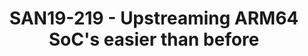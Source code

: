 ---
youtube_video_url: https://www.youtube.com/watch?v=RBB6qKLUpd8
amazon_s3_presentation_url: https://static.linaro.org/connect/san19/presentations/san19-219.pdf
amazon_s3_video_url: https://static.linaro.org/connect/san19/videos/san19-219.mp4
categories:
- san19
description: This session is aimed towards providing an overview of upstreaming ARM64
  SoCs in Linux kernel
image: /assets/images/featured-images/san19/SAN19-219.png
session_attendee_num: '49'
session_id: SAN19-219
session_room: Sunset IV (Session 2)
session_slot:
  end_time: '2019-09-24 14:25:00'
  start_time: '2019-09-24 14:00:00'
session_speakers:
- speaker_bio: Mani is the Kernel Engineer of Linaro-96Boards team.
  speaker_company: Linaro
  speaker_image: /assets/images/speakers/san19/manivannan-sadhasivam.jpg
  speaker_location: Erode, India
  speaker_name: Manivannan Sadhasivam
  speaker_position: Kernel Engineer
  speaker_url: https:&#x2F;&#x2F;github.com&#x2F;Mani-Sadhasivam&#x2F;
  speaker_username: manivannan_sadhashivam.1y7e652a
session_track: 96Boards
tag: session
tags:
- 96Boards
- ' Linux Kernel'
- ' Training'
title: SAN19-219 - Upstreaming ARM64 SoC's easier than before
---